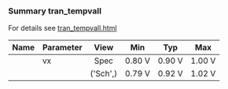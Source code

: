 ### Summary tran_tempvall

For details see <a href='tran_tempvall.html'>tran_tempvall.html</a>

|**Name**|**Parameter**|**View**|**Min** | **Typ** | **Max**|
|:---|:---|:---:|:---:|:---:|:---:|
||vx | Spec | 0.80 V | 0.90 V | 1.00 V |
| | | ('Sch',)|0.79 V | 0.92 V | 1.02 V |
